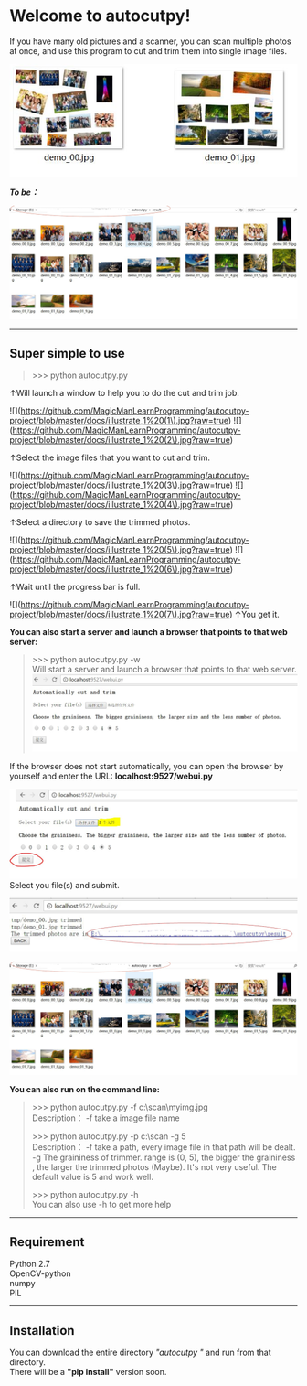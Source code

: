 Welcome to autocutpy!
===================


If you have many old pictures and a scanner, you can scan multiple photos at once, and use this program to cut and trim them into single image files.

![](https://github.com/MagicManLearnProgramming/autocutpy-project/raw/master/docs/illustrate_05.JPG)

***To be：***

![](https://github.com/MagicManLearnProgramming/autocutpy-project/raw/master/docs/illustrate_04.JPG)

----------


Super simple to use
-------------

> \>>> python autocutpy.py

↑Will launch a window to help you to do the cut and trim job.  
    
    
![](https://github.com/MagicManLearnProgramming/autocutpy-project/blob/master/docs/illustrate_1%20(1\).jpg?raw=true)
![](https://github.com/MagicManLearnProgramming/autocutpy-project/blob/master/docs/illustrate_1%20(2\).jpg?raw=true)

↑Select the image files that you want to cut and trim.  
  
  
![](https://github.com/MagicManLearnProgramming/autocutpy-project/blob/master/docs/illustrate_1%20(3\).jpg?raw=true)
![](https://github.com/MagicManLearnProgramming/autocutpy-project/blob/master/docs/illustrate_1%20(4\).jpg?raw=true)

↑Select a directory to save the trimmed photos.
  
  
![](https://github.com/MagicManLearnProgramming/autocutpy-project/blob/master/docs/illustrate_1%20(5\).jpg?raw=true)
![](https://github.com/MagicManLearnProgramming/autocutpy-project/blob/master/docs/illustrate_1%20(6\).jpg?raw=true)
   
↑Wait until the progress bar is full.   
   
   
![](https://github.com/MagicManLearnProgramming/autocutpy-project/blob/master/docs/illustrate_1%20(7\).jpg?raw=true)
↑You get it.


**You can also start a server and launch a browser that points to that web server:**
> \>>> python autocutpy.py -w  
Will start a server and launch a browser that points to that web server. 
![](https://github.com/MagicManLearnProgramming/autocutpy-project/raw/master/docs/illustrate_00.JPG)

If the browser does not start automatically, you can open the browser by yourself and enter the URL:   **localhost:9527/webui.py**

![](https://github.com/MagicManLearnProgramming/autocutpy-project/raw/master/docs/illustrate_02.JPG)
Select you file(s) and submit.

![](https://github.com/MagicManLearnProgramming/autocutpy-project/raw/master/docs/illustrate_03.JPG)

![](https://github.com/MagicManLearnProgramming/autocutpy-project/raw/master/docs/illustrate_04.JPG)

**You can also run on the command line:**
> \>>> python autocutpy.py -f c:\scan\myimg.jpg  
>Description： -f take a image file name  
>
> \>>> python autocutpy.py -p c:\scan -g 5  
>Description： 
> -f take a path, every image file in that path will be dealt.  
> -g The graininess of trimmer. range is (0, 5), the bigger the graininess , the larger the trimmed photos (Maybe). It's not very useful. The default value is 5 and work well.  
>
> \>>> python autocutpy.py -h  
>  You can also use -h to get more help  

----------


Requirement
-------------
Python 2.7  
OpenCV-python  
numpy  
PIL  

----------


Installation
-------------
You can download the entire directory  *"autocutpy "* and run from that directory.   
There will be a **"pip install"** version soon.